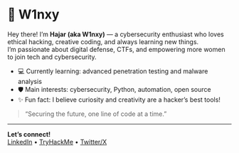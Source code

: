 # 👾 W1nxy

Hey there! I’m **Hajar (aka W1nxy)** — a cybersecurity enthusiast who loves ethical hacking, creative coding, and always learning new things.  
I’m passionate about digital defense, CTFs, and empowering more women to join tech and cybersecurity.  

- 💻 Currently learning: advanced penetration testing and malware analysis  
- 🛡️ Main interests: cybersecurity, Python, automation, open source  
- ✨ Fun fact: I believe curiosity and creativity are a hacker’s best tools!  

> “Securing the future, one line of code at a time.”

---

**Let’s connect!**  
[LinkedIn](https://linkedin.com/in/hajar-bouifanza) • [TryHackMe](https://tryhackme.com/p/W1nxy) • [Twitter/X](https://twitter.com/W1nxyQ)
